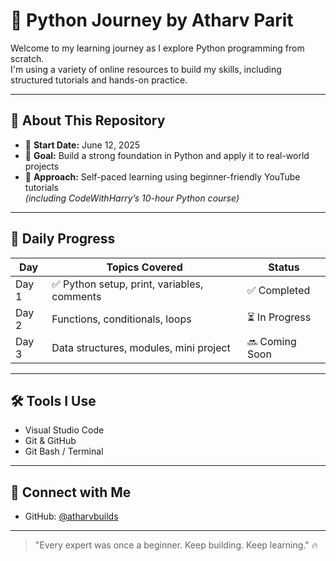 # 🐍 Python Journey by Atharv Parit

Welcome to my learning journey as I explore Python programming from scratch.  
I'm using a variety of online resources to build my skills, including structured tutorials and hands-on practice.

---

## 🚀 About This Repository

- 📅 **Start Date:** June 12, 2025
- 🧠 **Goal:** Build a strong foundation in Python and apply it to real-world projects
- 🎯 **Approach:** Self-paced learning using beginner-friendly YouTube tutorials  
  *(including CodeWithHarry’s 10-hour Python course)*

---

## 📅 Daily Progress

| Day | Topics Covered | Status |
|-----|----------------|--------|
| Day 1 | ✅ Python setup, print, variables, comments | ✅ Completed |
| Day 2 | Functions, conditionals, loops | ⏳ In Progress |
| Day 3 | Data structures, modules, mini project | 🔜 Coming Soon |

---

## 🛠 Tools I Use

- Visual Studio Code
- Git & GitHub
- Git Bash / Terminal

---

## 📌 Connect with Me

- GitHub: [@atharvbuilds](https://github.com/atharvbuilds)

---

> "Every expert was once a beginner. Keep building. Keep learning." 🔥
